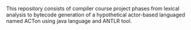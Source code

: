 This repository consists of compiler course project phases from lexical analysis to bytecode generation of a hypothetical actor-based languaged named ACTon using java language and ANTLR tool.
